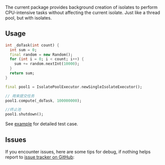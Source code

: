 The current package provides background creation of isolates to perform CPU-intensive tasks without
affecting the current isolate.
Just like a thread pool, but with isolates.

## Usage


```dart
int _doTask(int count) {
  int sum = 0;
  final random = new Random();
  for (int i = 0; i < count; i++) {
    sum += random.nextInt(10000);
  }
  return sum;
}

final pool1 = IsolatePoolExecutor.newSingleIsolateExecutor();

// 用来提交任务
pool1.compute(_doTask, 100000000);

//终止池
pool1.shutdown();

```

See [example](https://github.com/aymtools/isolate_pool_executor/example) for detailed test
case.

## Issues

If you encounter issues, here are some tips for debug, if nothing helps report
to [issue tracker on GitHub](https://github.com/aymtools/isolate_pool_executor/issues):
